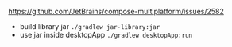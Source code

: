 https://github.com/JetBrains/compose-multiplatform/issues/2582

 - build library jar
`./gradlew jar-library:jar`
 - use jar inside desktopApp
`./gradlew desktopApp:run`

